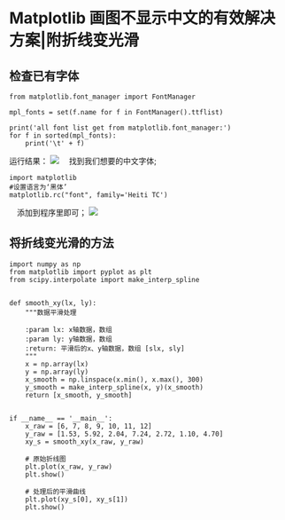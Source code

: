 # Matplotlib 画图不显示中文的有效解决方案|附折线变光滑

## 检查已有字体
```
from matplotlib.font_manager import FontManager

mpl_fonts = set(f.name for f in FontManager().ttflist)

print('all font list get from matplotlib.font_manager:')
for f in sorted(mpl_fonts):
    print('\t' + f)
```
运行结果：
![](https://files.mdnice.com/user/25819/652e02ff-897c-4a30-a06a-9b39567839c4.png)
&emsp;找到我们想要的中文字体;
```
import matplotlib
#设置语言为‘黑体’
matplotlib.rc("font", family='Heiti TC')
```
&emsp;添加到程序里即可；
![](https://files.mdnice.com/user/25819/3755128d-e18b-465b-98b7-b0ed71a0f7b4.png)

## 将折线变光滑的方法
```
import numpy as np
from matplotlib import pyplot as plt
from scipy.interpolate import make_interp_spline


def smooth_xy(lx, ly):
    """数据平滑处理

    :param lx: x轴数据，数组
    :param ly: y轴数据，数组
    :return: 平滑后的x、y轴数据，数组 [slx, sly]
    """
    x = np.array(lx)
    y = np.array(ly)
    x_smooth = np.linspace(x.min(), x.max(), 300)
    y_smooth = make_interp_spline(x, y)(x_smooth)
    return [x_smooth, y_smooth]


if __name__ == '__main__':
    x_raw = [6, 7, 8, 9, 10, 11, 12]
    y_raw = [1.53, 5.92, 2.04, 7.24, 2.72, 1.10, 4.70]
    xy_s = smooth_xy(x_raw, y_raw)

    # 原始折线图
    plt.plot(x_raw, y_raw)
    plt.show()

    # 处理后的平滑曲线
    plt.plot(xy_s[0], xy_s[1])
    plt.show()
```
